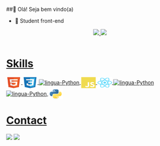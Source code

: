 ##👋 Olá! Seja bem vindo(a)

- 🌱 Student front-end

<div align="center">
  <a href="https://github.com/DayvisonSerafim">
  <img height="160em" src="https://github-readme-stats.vercel.app/api?username=dayvisonserafim&show_icons=true&theme=dark&include_all_commits=true&count_private=true"/>
  <img height="160em" src="https://github-readme-stats.vercel.app/api/top-langs/?username=dayvisonserafim&layout=compact&langs_count=7&theme=dark"/>
</div>
  
  <div style="display: inline_block"><br>
    <h1>Skills</h1>
  <img align="center" alt="lingua-HTML" height="30" width="40" src="https://raw.githubusercontent.com/devicons/devicon/master/icons/html5/html5-original.svg">
  <img align="center" alt="lingua-CSS" height="30" width="40" src="https://raw.githubusercontent.com/devicons/devicon/master/icons/css3/css3-original.svg">
  <img align="center" alt="lingua-Python" height="30" width="40" src="https://cdn.jsdelivr.net/gh/devicons/devicon/icons/bootstrap/bootstrap-plain.svg">
  <img align="center" alt="lingua-Js" height="30" width="40" src="https://raw.githubusercontent.com/devicons/devicon/master/icons/javascript/javascript-plain.svg">
  <img align="center" alt="lingua-React" height="30" width="40" src="https://raw.githubusercontent.com/devicons/devicon/master/icons/react/react-original.svg">
  <img align="center" alt="lingua-Python" height="30" width="40" src="https://cdn.jsdelivr.net/gh/devicons/devicon/icons/figma/figma-original.svg">
  <img align="center" alt="lingua-Python" height="30" width="40" src="https://cdn.jsdelivr.net/gh/devicons/devicon/icons/photoshop/photoshop-plain.svg">
  <img align="center" alt="lingua-Python" height="30" width="40" src="https://raw.githubusercontent.com/devicons/devicon/master/icons/python/python-original.svg">
  </div>
  
 ##
 
<div> 
  <h1>Contact</h1>
  <a href = "mailto:dayvisonsilva47@gmail.com"><img src="https://img.shields.io/badge/-Gmail-%23333?style=for-the-badge&logo=gmail&logoColor=white" target="_blank"></a>
  <a href="https://www.linkedin.com/in/dayvison-serafim" target="_blank"><img src="https://img.shields.io/badge/-LinkedIn-%230077B5?style=for-the-badge&logo=linkedin&logoColor=white" target="_blank"></a> 
  
</div>
